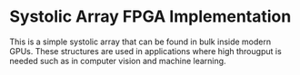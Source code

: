 # Systolic Array FPGA Implementation
This is a simple systolic array that can be found in bulk inside modern GPUs. These structures
are used in applications where high througput is needed such as in computer vision and machine learning.

